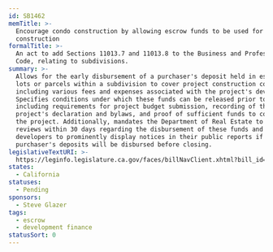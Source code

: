 ```yaml
---
id: SB1462
memTitle: >-
  Encourage condo construction by allowing escrow funds to be used for
  construction
formalTitle: >-
  An act to add Sections 11013.7 and 11013.8 to the Business and Professions
  Code, relating to subdivisions.
summary: >-
  Allows for the early disbursement of a purchaser's deposit held in escrow for
  lots or parcels within a subdivision to cover project construction costs,
  including various fees and expenses associated with the project's development.
  Specifies conditions under which these funds can be released prior to closing,
  including requirements for project budget submission, recording of the
  project's declaration and bylaws, and proof of sufficient funds to complete
  the project. Additionally, mandates the Department of Real Estate to complete
  reviews within 30 days regarding the disbursement of these funds and requires
  developers to prominently display notices in their public reports if
  purchaser's deposits will be disbursed before closing.
legislativeTextURI: >-
  https://leginfo.legislature.ca.gov/faces/billNavClient.xhtml?bill_id=202320240SB1462
states:
  - California
statuses:
  - Pending
sponsors:
  - Steve Glazer
tags:
  - escrow
  - development finance
statusSort: 0
---
```


